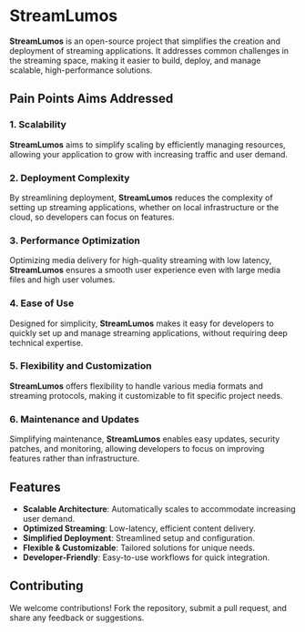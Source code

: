 # StreamLumos

**StreamLumos** is an open-source project that simplifies the creation and deployment of streaming applications. It addresses common challenges in the streaming space, making it easier to build, deploy, and manage scalable, high-performance solutions.

## Pain Points Aims Addressed

### 1. **Scalability**
**StreamLumos** aims to simplify scaling by efficiently managing resources, allowing your application to grow with increasing traffic and user demand.

### 2. **Deployment Complexity**
By streamlining deployment, **StreamLumos** reduces the complexity of setting up streaming applications, whether on local infrastructure or the cloud, so developers can focus on features.

### 3. **Performance Optimization**
Optimizing media delivery for high-quality streaming with low latency, **StreamLumos** ensures a smooth user experience even with large media files and high user volumes.

### 4. **Ease of Use**
Designed for simplicity, **StreamLumos** makes it easy for developers to quickly set up and manage streaming applications, without requiring deep technical expertise.

### 5. **Flexibility and Customization**
**StreamLumos** offers flexibility to handle various media formats and streaming protocols, making it customizable to fit specific project needs.

### 6. **Maintenance and Updates**
Simplifying maintenance, **StreamLumos** enables easy updates, security patches, and monitoring, allowing developers to focus on improving features rather than infrastructure.

## Features

- **Scalable Architecture**: Automatically scales to accommodate increasing user demand.
- **Optimized Streaming**: Low-latency, efficient content delivery.
- **Simplified Deployment**: Streamlined setup and configuration.
- **Flexible & Customizable**: Tailored solutions for unique needs.
- **Developer-Friendly**: Easy-to-use workflows for quick integration.

## Contributing

We welcome contributions! Fork the repository, submit a pull request, and share any feedback or suggestions.


